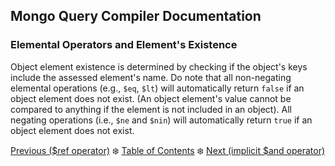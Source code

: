 ## Mongo Query Compiler Documentation

### Elemental Operators and Element's Existence

Object element existence is determined by checking if the object's keys include 
the assessed element's name.  Do note that all non-negating elemental operations 
(e.g., `$eq`, `$lt`) will automatically return `false` if an object element does
not exist. (An object element's value cannot be compared to anything if the 
element is not included in an object).  All negating operations (i.e., `$ne` and
`$nin`) will automatically return `true` if an object element does not exist.

[Previous ($ref operator)](./specialty/ref.md) :snowflake: 
[Table of Contents](../../README.md) :snowflake: 
[Next (implicit $and operator)](../logical/implicit-and.md)
